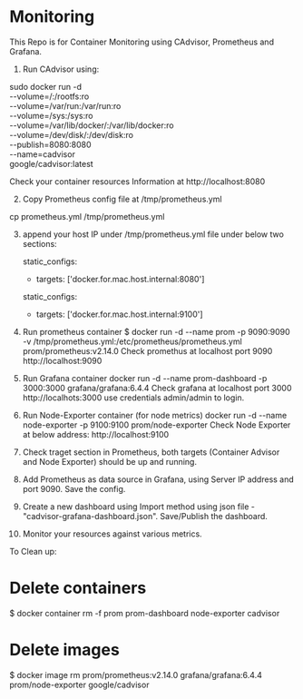 # Monitoring

This Repo is for Container Monitoring using CAdvisor, Prometheus and Grafana.

1) Run CAdvisor using:

sudo docker run -d \
--volume=/:/rootfs:ro \
--volume=/var/run:/var/run:ro \
--volume=/sys:/sys:ro \
--volume=/var/lib/docker/:/var/lib/docker:ro \
--volume=/dev/disk/:/dev/disk:ro \
--publish=8080:8080 \
--name=cadvisor \
google/cadvisor:latest


Check your container resources Information at http://localhost:8080


2) Copy Prometheus config file at /tmp/prometheus.yml

cp prometheus.yml /tmp/prometheus.yml

3) append your host IP under /tmp/prometheus.yml file under below two sections:

    static_configs:

      - targets: ['docker.for.mac.host.internal:8080']

    static_configs:

      - targets: ['docker.for.mac.host.internal:9100']


4) Run prometheus container
$ docker run -d --name prom -p 9090:9090 -v /tmp/prometheus.yml:/etc/prometheus/prometheus.yml  prom/prometheus:v2.14.0
Check promethus at localhost port 9090
 http://localhost:9090
 
 
5) Run Grafana container
docker run -d --name prom-dashboard -p 3000:3000 grafana/grafana:6.4.4
Check grafana at localhost port 3000
 http://localhots:3000
 use credentials admin/admin to login.


6) Run Node-Exporter container (for node metrics)
docker run -d --name node-exporter -p 9100:9100 prom/node-exporter
Check Node Exporter at below address:
http://localhost:9100

7) Check traget section in Prometheus, both targets (Container Advisor and Node Exporter) should be up and running.

8) Add Prometheus as data source in Grafana, using Server IP address and port 9090. Save the config.

9) Create a new dashboard using Import method using json file - "cadvisor-grafana-dashboard.json". Save/Publish the dashboard.

10) Monitor your resources against various metrics.


To Clean up:

# Delete containers
$ docker container rm -f prom prom-dashboard node-exporter cadvisor
# Delete images
$ docker image rm prom/prometheus:v2.14.0 grafana/grafana:6.4.4 prom/node-exporter google/cadvisor





